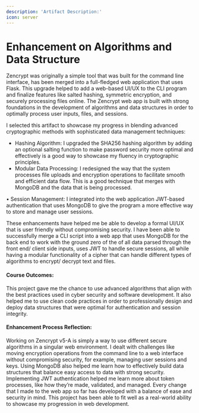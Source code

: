 ```yaml
---
description: 'Artifact Description:'
icon: server
---
```


# Enhancement on Algorithms and Data Structure

Zencrypt was originally a simple tool that was built for the command line interface, has been merged into a full-fledged web application that uses Flask. This upgrade helped to add a web-based UI/UX to the CLI program and finalize features like salted hashing, symmetric encryption, and securely processing files online. The Zencrypt web app is built with strong foundations in the development of algorithms and data structures in order to optimally process user inputs, files, and sessions.

I selected this artifact to showcase my progress in blending advanced cryptographic methods with sophisticated data management techniques:

* Hashing Algorithm: I upgraded the SHA256 hashing algorithm by adding an optional salting function to make password security more optimal and effectively is a good way to showcase my fluency in cryptographic principles.&#x20;
* Modular Data Processing: I redesigned the way that the system processes file uploads and encryption operations to facilitate smooth and efficient data flow. This is a good technique that merges with MongoDB and the data that is being processed.&#x20;

• Session Management: I integrated into the web application JWT-based authentication that uses MongoDB to give the program a more effective way to store and manage user sessions.

These enhancements have helped me be able to develop a formal UI/UX that is user friendly without compromising security. I have been able to successfully merge a CLI script into a web app that uses MongoDB for the back end to work with the ground zero of the of all data parsed through the front end/ client side inputs, uses JWT to handle secure sessions, all while having a modular functionality of a cipher that can handle different types of algorithms to encrypt/ decrypt text and files.

#### Course Outcomes:

This project gave me the chance to use advanced algorithms that align with the best practices used in cyber security and software development. It also helped me to use clean code practices in order to professionally design and deploy data structures that were optimal for authentication and session integrity.

#### Enhancement Process Reflection:

Working on Zencrypt v5-A is simply a way to use different secure algorithms in a singular web environment. I dealt with challenges like moving encryption operations from the command line to a web interface without compromising security, for example, managing user sessions and keys. Using MongoDB also helped me learn how to effectively build data structures that balance easy access to data with strong security. Implementing JWT authentication helped me learn more about token processes, like how they’re made, validated, and managed. Every change that I made to the web app so far has developed with a balance of ease and security in mind. This project has been able to fit well as a real-world ability to showcase my progression in web development.
